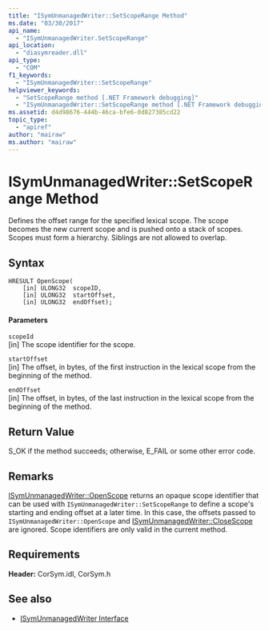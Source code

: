 ```yaml
---
title: "ISymUnmanagedWriter::SetScopeRange Method"
ms.date: "03/30/2017"
api_name: 
  - "ISymUnmanagedWriter.SetScopeRange"
api_location: 
  - "diasymreader.dll"
api_type: 
  - "COM"
f1_keywords: 
  - "ISymUnmanagedWriter::SetScopeRange"
helpviewer_keywords: 
  - "SetScopeRange method [.NET Framework debugging]"
  - "ISymUnmanagedWriter::SetScopeRange method [.NET Framework debugging]"
ms.assetid: d4d98676-444b-46ca-bfe6-0d827385cd22
topic_type: 
  - "apiref"
author: "mairaw"
ms.author: "mairaw"
---
```

# ISymUnmanagedWriter::SetScopeRange Method
Defines the offset range for the specified lexical scope. The scope becomes the new current scope and is pushed onto a stack of scopes. Scopes must form a hierarchy. Siblings are not allowed to overlap.  
  
## Syntax  
  
```  
HRESULT OpenScope(  
    [in] ULONG32  scopeID,  
    [in] ULONG32  startOffset,  
    [in] ULONG32  endOffset);  
```  
  
#### Parameters  
 `scopeId`  
 [in] The scope identifier for the scope.  
  
 `startOffset`  
 [in] The offset, in bytes, of the first instruction in the lexical scope from the beginning of the method.  
  
 `endOffset`  
 [in] The offset, in bytes, of the last instruction in the lexical scope from the beginning of the method.  
  
## Return Value  
 S_OK if the method succeeds; otherwise, E_FAIL or some other error code.  
  
## Remarks  
 [ISymUnmanagedWriter::OpenScope](../../../../docs/framework/unmanaged-api/diagnostics/isymunmanagedwriter-openscope-method.md) returns an opaque scope identifier that can be used with `ISymUnmanagedWriter::SetScopeRange` to define a scope's starting and ending offset at a later time. In this case, the offsets passed to `ISymUnmanagedWriter::OpenScope` and [ISymUnmanagedWriter::CloseScope](../../../../docs/framework/unmanaged-api/diagnostics/isymunmanagedwriter-closescope-method.md) are ignored. Scope identifiers are only valid in the current method.  
  
## Requirements  
 **Header:** CorSym.idl, CorSym.h  
  
## See also
- [ISymUnmanagedWriter Interface](../../../../docs/framework/unmanaged-api/diagnostics/isymunmanagedwriter-interface.md)
